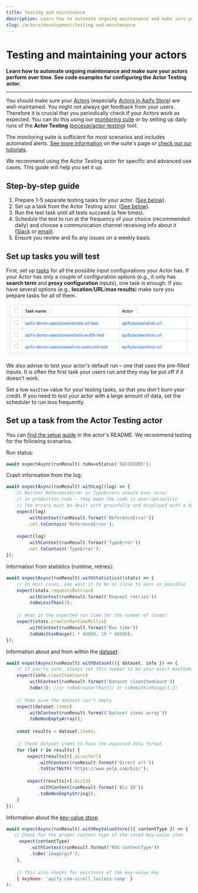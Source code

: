 ```yaml
---
title: Testing and maintenance
description: Learn how to automate ongoing maintenance and make sure your actors perform over time. See code examples for configuring the Actor Testing actor.
slug: /actors/development/testing-and-maintenance
---
```


# Testing and maintaining your actors

**Learn how to automate ongoing maintenance and make sure your actors perform over time. See code examples for configuring the Actor Testing actor.**

---

You should make sure your [Actors](../index.md) (especially [Actors in Apify Store](../running/store.md)) are well-maintained. You might not always get feedback from your users. Therefore it is crucial that you periodically check if your Actors work as expected. You can do this using our [monitoring suite](https://apify.com/apify/monitoring) or by setting up daily runs of the **Actor Testing** ([pocesar/actor-testing](https://apify.com/pocesar/actor-testing)) tool.

The monitoring suite is sufficient for most scenarios and includes automated alerts. [See more information](https://apify.com/apify/monitoring) on the suite's page or [check out our tutorials](../../monitoring/index.md).

We recommend using the Actor Testing actor for specific and advanced use cases. This guide will help you set it up.

## Step-by-step guide

1. Prepare 1-5 separate testing tasks for your actor. ([See below](#set-up-tasks-you-will-test)).
2. Set up a task from the Actor Testing actor. ([See below](#set-up-a-task-from-the-actor-testing-actor)).
3. Run the test task until all tests succeed (a few times).
4. Schedule the test to run at the frequency of your choice (recommended daily) and choose a communication channel receiving info about it ([Slack](https://apify.com/katerinahronik/slack-message) or [email](https://apify.com/apify/send-mail)).
5. Ensure you review and fix any issues on a weekly basis.

## Set up tasks you will test

First, set up [tasks](../running/tasks.md) for all the possible input configurations your Actor has. If your Actor has only a couple of configuration options (e.g., it only has **search term** and **proxy configuration** inputs), one task is enough. If you have several options (e.g., **location**/**URL**/**max results**) make sure you prepare tasks for all of them.

![Tasks that test an actor's configurations](./images/testing-tasks.png)

We also advise to test your actor's default run – one that uses the pre-filled inputs. It is often the first task your users run and they may be put off if it doesn't work.

Set a low `maxItem` value for your testing tasks, so that you don't burn your credit. If you need to test your actor with a large amount of data, set the scheduler to run less frequently.

## Set up a task from the Actor Testing actor

You can [find the setup guide](https://apify.com/pocesar/actor-testing) in the actor's README. We recommend testing for the following scenarios.

Run status:

```js
await expectAsync(runResult).toHaveStatus('SUCCEEDED');
```

Crash information from the log:

```js
await expectAsync(runResult).withLog((log) => {
    // Neither ReferenceError or TypeErrors should ever occur
    // in production code – they mean the code is over-optimistic
    // The errors must be dealt with gracefully and displayed with a helpful message to the user
    expect(log)
        .withContext(runResult.format('ReferenceError'))
        .not.toContain('ReferenceError');

    expect(log)
        .withContext(runResult.format('TypeError'))
        .not.toContain('TypeError');
});
```

Information from statistics (runtime, retries):

```js
await expectAsync(runResult).withStatistics((stats) => {
    // In most cases, you want it to be as close to zero as possible
    expect(stats.requestsRetries)
        .withContext(runResult.format('Request retries'))
        .toBeLessThan(3);

    // What is the expected run time for the number of items?
    expect(stats.crawlerRuntimeMillis)
        .withContext(runResult.format('Run time'))
        .toBeWithinRange(1 * 60000, 10 * 60000);
});
```

Information about and from within the [dataset](../../storage/dataset.md):

```js
await expectAsync(runResult).withDataset(({ dataset, info }) => {
    // If you're sure, always set this number to be your exact maxItems
    expect(info.cleanItemCount)
        .withContext(runResult.format('Dataset cleanItemCount'))
        .toBe(3); //or toBeGreaterThan(1) or toBeWithinRange(1,3)

    // Make sure the dataset isn't empty
    expect(dataset.items)
        .withContext(runResult.format('Dataset items array'))
        .toBeNonEmptyArray();

    const results = dataset.items;

    // Check dataset items to have the expected data format
    for (let r in results) {
        expect(results[r].directUrl)
            .withContext(runResult.format('Direct url'))
            .toStartWith('https://www.yelp.com/biz/');

        expect(results[r].bizId)
            .withContext(runResult.format('Biz ID'))
            .toBeNonEmptyString();
    }
});
```

Information about the [key-value store](../../storage/key_value_store.md):

```js
await expectAsync(runResult).withKeyValueStore(({ contentType }) => {
   // Check for the proper content type of the saved key-value item
     expect(contentType)
         .withContext(runResult.format('KVS contentType'))
         .toBe('image/gif');
    },

    // This also checks for existence of the key-value key
    { keyName: 'apify.com-scroll_losless-comp' }
);
```
